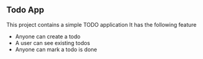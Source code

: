 ## Todo App
This project contains a simple TODO application
It has the following feature

 - Anyone can create a todo
 - A user can see existing todos
 - Anyone can mark a todo is done